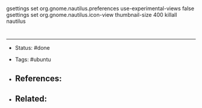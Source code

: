 # 
gsettings set org.gnome.nautilus.preferences use-experimental-views false
gsettings set org.gnome.nautilus.icon-view thumbnail-size 400
killall nautilus

# 

---
- Status: #done 

- Tags: #ubuntu 

- References:
	- 

- Related:
	- 